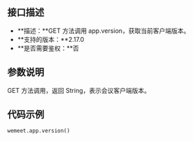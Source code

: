 ## 接口描述
- **描述：**GET 方法调用 app.version，获取当前客户端版本。
- **支持的版本：**2.17.0
- **是否需要鉴权：**否

## 参数说明
GET 方法调用，返回 String，表示会议客户端版本。

## 代码示例
```plaintext
wemeet.app.version()
```

